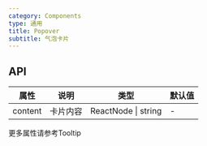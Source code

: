 ```yaml
---
category: Components
type: 通用
title: Popover
subtitle: 气泡卡片
---
```


## API

| 属性 | 说明 | 类型 | 默认值 |
| --- | --- | ---  | ---   |
| content | 卡片内容 | ReactNode \| string | - |

更多属性请参考Tooltip